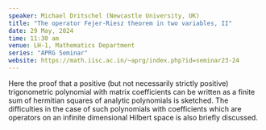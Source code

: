 ```yaml
---
speaker: Michael Dritschel (Newcastle University, UK)
title: "The operator Fejer-Riesz theorem in two variables, II"
date: 29 May, 2024
time: 11:30 am
venue: LH-1, Mathematics Department
series: "APRG Seminar"
website: https://math.iisc.ac.in/~aprg/index.php?id=seminar23-24
---
```


Here the proof that a positive (but not necessarily strictly positive) trigonometric polynomial with matrix coefficients can be written as a finite sum
of hermitian squares of analytic polynomials is sketched. The difficulties in the case of such polynomials with coefficients which are operators on an
infinite dimensional Hilbert space is also briefly discussed.
